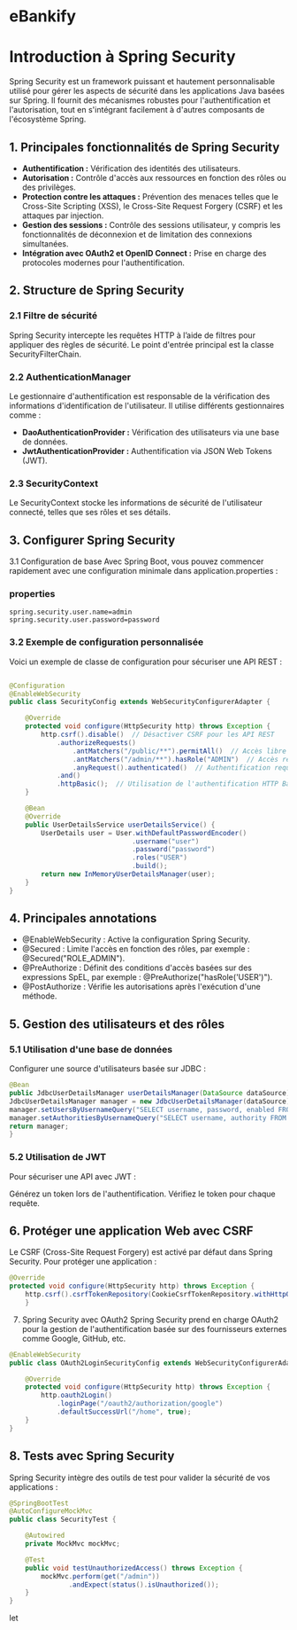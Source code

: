 # eBankify

# Introduction à Spring Security
Spring Security est un framework puissant et hautement personnalisable utilisé pour gérer les aspects de sécurité dans les applications Java basées sur Spring. Il fournit des mécanismes robustes pour l'authentification et l'autorisation, tout en s'intégrant facilement à d'autres composants de l'écosystème Spring.

## 1. Principales fonctionnalités de Spring Security
   - **Authentification :** Vérification des identités des utilisateurs.
   - **Autorisation :** Contrôle d'accès aux ressources en fonction des rôles ou des privilèges.
   - **Protection contre les attaques :** Prévention des menaces telles que le Cross-Site Scripting (XSS), le Cross-Site Request Forgery (CSRF) et les attaques par injection.
   - **Gestion des sessions :** Contrôle des sessions utilisateur, y compris les fonctionnalités de déconnexion et de limitation des connexions simultanées.
   - **Intégration avec OAuth2 et OpenID Connect :** Prise en charge des protocoles modernes pour l'authentification.
## 2. Structure de Spring Security
   ### 2.1 Filtre de sécurité
   Spring Security intercepte les requêtes HTTP à l’aide de filtres pour appliquer des règles de sécurité. Le point d'entrée principal est la classe SecurityFilterChain.

   ### 2.2 AuthenticationManager
Le gestionnaire d'authentification est responsable de la vérification des informations d'identification de l'utilisateur. Il utilise différents gestionnaires comme :

- **DaoAuthenticationProvider :** Vérification des utilisateurs via une base de données.
- **JwtAuthenticationProvider :** Authentification via JSON Web Tokens (JWT).
### 2.3 SecurityContext
Le SecurityContext stocke les informations de sécurité de l'utilisateur connecté, telles que ses rôles et ses détails.

## 3. Configurer Spring Security
   3.1 Configuration de base
   Avec Spring Boot, vous pouvez commencer rapidement avec une configuration minimale dans application.properties :

### properties
```properties
spring.security.user.name=admin
spring.security.user.password=password
```
### 3.2 Exemple de configuration personnalisée
Voici un exemple de classe de configuration pour sécuriser une API REST :

```java

@Configuration
@EnableWebSecurity
public class SecurityConfig extends WebSecurityConfigurerAdapter {

    @Override
    protected void configure(HttpSecurity http) throws Exception {
        http.csrf().disable()  // Désactiver CSRF pour les API REST
            .authorizeRequests()
                .antMatchers("/public/**").permitAll()  // Accès libre
                .antMatchers("/admin/**").hasRole("ADMIN")  // Accès réservé
                .anyRequest().authenticated()  // Authentification requise
            .and()
            .httpBasic();  // Utilisation de l'authentification HTTP Basic
    }

    @Bean
    @Override
    public UserDetailsService userDetailsService() {
        UserDetails user = User.withDefaultPasswordEncoder()
                               .username("user")
                               .password("password")
                               .roles("USER")
                               .build();
        return new InMemoryUserDetailsManager(user);
    }
}
```
## 4. Principales annotations
- @EnableWebSecurity : Active la configuration Spring Security.
- @Secured : Limite l'accès en fonction des rôles, par exemple : @Secured("ROLE_ADMIN").
- @PreAuthorize : Définit des conditions d'accès basées sur des expressions SpEL, par exemple : @PreAuthorize("hasRole('USER')").
- @PostAuthorize : Vérifie les autorisations après l'exécution d'une méthode.
## 5. Gestion des utilisateurs et des rôles
   ### 5.1 Utilisation d'une base de données
   Configurer une source d'utilisateurs basée sur JDBC :

```java
@Bean
public JdbcUserDetailsManager userDetailsManager(DataSource dataSource) {
JdbcUserDetailsManager manager = new JdbcUserDetailsManager(dataSource);
manager.setUsersByUsernameQuery("SELECT username, password, enabled FROM users WHERE username = ?");
manager.setAuthoritiesByUsernameQuery("SELECT username, authority FROM authorities WHERE username = ?");
return manager;
}
```
### 5.2 Utilisation de JWT
Pour sécuriser une API avec JWT :

Générez un token lors de l'authentification.
Vérifiez le token pour chaque requête.
## 6. Protéger une application Web avec CSRF
   Le CSRF (Cross-Site Request Forgery) est activé par défaut dans Spring Security. Pour protéger une application :

```java
@Override
protected void configure(HttpSecurity http) throws Exception {
    http.csrf().csrfTokenRepository(CookieCsrfTokenRepository.withHttpOnlyFalse());
    }
```
7. Spring Security avec OAuth2
   Spring Security prend en charge OAuth2 pour la gestion de l'authentification basée sur des fournisseurs externes comme Google, GitHub, etc.

```java
@EnableWebSecurity
public class OAuth2LoginSecurityConfig extends WebSecurityConfigurerAdapter {

    @Override
    protected void configure(HttpSecurity http) throws Exception {
        http.oauth2Login()
            .loginPage("/oauth2/authorization/google")
            .defaultSuccessUrl("/home", true);
    }
}
```
## 8. Tests avec Spring Security
   Spring Security intègre des outils de test pour valider la sécurité de vos applications :

```java
@SpringBootTest
@AutoConfigureMockMvc
public class SecurityTest {

    @Autowired
    private MockMvc mockMvc;

    @Test
    public void testUnauthorizedAccess() throws Exception {
        mockMvc.perform(get("/admin"))
               .andExpect(status().isUnauthorized());
    }
}
```
let